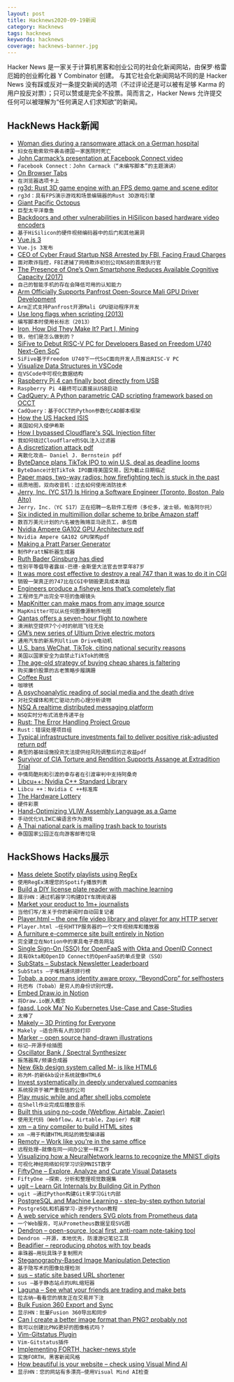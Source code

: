 ```yaml
---
layout: post
title: Hacknews2020-09-19新闻
category: Hacknews
tags: hacknews
keywords: hacknews
coverage: hacknews-banner.jpg
---
```


Hacker News 是一家关于计算机黑客和创业公司的社会化新闻网站，由保罗·格雷厄姆的创业孵化器 Y Combinator 创建。
与其它社会化新闻网站不同的是 Hacker News 没有踩或反对一条提交新闻的选项（不过评论还是可以被有足够 Karma 的用户投反对票）；只可以赞或是完全不投票。简而言之，Hacker News 允许提交任何可以被理解为“任何满足人们求知欲”的新闻。

## HackNews Hack新闻


- [Woman dies during a ransomware attack on a German hospital](https://www.theverge.com/2020/9/17/21443851/death-ransomware-attack-hospital-germany-cybersecurity)
- `妇女在勒索软件袭击德国一家医院时死亡`
- [John Carmack’s presentation at Facebook Connect video](https://www.youtube.com/watch?v=sXmY26pOE-Y)
- `Facebook Connect：John Carmack（“未编写脚本”的主题演讲）`
- [On Browser Tabs](https://abuqader.substack.com/p/on-browser-tabs)
- `在浏览器选项卡上`
- [rg3d: Rust 3D game engine with an FPS demo game and scene editor](https://github.com/mrDIMAS/rg3d)
- `rg3d：具有FPS演示游戏和场景编辑器的Rust 3D游戏引擎`
- [Giant Pacific Octopus](https://www.nationalgeographic.com/animals/invertebrates/g/giant-pacific-octopus/)
- `巨型太平洋章鱼`
- [Backdoors and other vulnerabilities in HiSilicon based hardware video encoders](https://kojenov.com/2020-09-15-hisilicon-encoder-vulnerabilities/)
- `基于HiSilicon的硬件视频编码器中的后门和其他漏洞`
- [Vue.js 3](https://github.com/vuejs/vue-next/releases/tag/v3.0.0)
- `Vue.js 3发布`
- [CEO of Cyber Fraud Startup NS8 Arrested by FBI, Facing Fraud Charges](https://www.forbes.com/sites/davidjeans/2020/09/17/ceo-of-cyber-fraud-startup-ns8-arrested-by-fbi-facing-fraud-charges/#702a4e3062ed)
- `面对欺诈指控，FBI逮捕了网络欺诈初创公司NS8的首席执行官`
- [The Presence of One’s Own Smartphone Reduces Available Cognitive Capacity (2017)](https://www.journals.uchicago.edu/doi/abs/10.1086/691462?journalCode=jacr)
- `自己的智能手机的存在会降低可用的认知能力`
- [Arm Officially Supports Panfrost Open-Source Mali GPU Driver Development](https://www.cnx-software.com/2020/09/18/arm-officially-supports-panfrost-open-source-mali-gpu-driver-development/)
- `Arm正式支持Panfrost开源Mali GPU驱动程序开发`
- [Use long flags when scripting (2013)](https://changelog.com/posts/use-long-flags-when-scripting)
- `编写脚本时使用长标志（2013）`
- [Iron, How Did They Make It? Part I, Mining](https://acoup.blog/2020/09/18/collections-iron-how-did-they-make-it-part-i-mining/)
- `铁，他们是怎么做到的？`
- [SiFive to Debut RISC-V PC for Developers Based on Freedom U740 Next-Gen SoC](https://www.cnx-software.com/2020/09/15/sifive-to-debut-risc-v-pc-for-developers-based-on-freedom-u740-next-gen-soc/)
- `SiFive基于Freedom U740下一代SoC面向开发人员推出RISC-V PC`
- [Visualize Data Structures in VSCode](https://addyosmani.com/blog/visualize-data-structures-vscode/)
- `在VSCode中可视化数据结构`
- [Raspberry Pi 4 can finally boot directly from USB](https://github.com/raspberrypi/rpi-eeprom/issues/28)
- `Raspberry Pi 4最终可以直接从USB启动`
- [CadQuery: A Python parametric CAD scripting framework based on OCCT](https://github.com/CadQuery/cadquery)
- `CadQuery：基于OCCT的Python参数化CAD脚本框架`
- [How the US Hacked ISIS](http://npr.org/2019/09/26/763545811/how-the-u-s-hacked-isis)
- `美国如何入侵伊希斯`
- [How I bypassed Cloudflare's SQL Injection filter](https://www.astrocamel.com/web/2020/09/04/how-i-bypassed-cloudflares-sql-injection-filter.html)
- `我如何绕过Cloudflare的SQL注入过滤器`
- [A discretization attack pdf](https://cr.yp.to/papers/categories-20200918.pdf)
- `离散化攻击– Daniel J. Bernstein pdf`
- [ByteDance plans TikTok IPO to win U.S. deal as deadline looms](https://www.reuters.com/article/us-usa-tiktok-china/bytedance-plans-tiktok-ipo-to-win-u-s-deal-as-deadline-looms-sources-idUSKBN2682NL)
- `ByteDance计划TikTok IPO赢得美国交易，因为截止日期临近`
- [Paper maps, two-way radios: how firefighting tech is stuck in the past](https://www.theguardian.com/us-news/2020/sep/17/california-wildfires-technology-emergency-response)
- `纸质地图，双向收音机：过去如何使用消防技术`
- [Jerry, Inc. (YC S17) Is Hiring a Software Engineer (Toronto, Boston, Palo Alto)](https://apply.workable.com/jerry/j/7A85EB03BD/)
- `Jerry，Inc.（YC S17）正在招聘一名软件工程师（多伦多，波士顿，帕洛阿尔托）`
- [Six indicted in multimillion dollar scheme to bribe Amazon staff](https://www.justice.gov/usao-wdwa/pr/six-indicted-connection-multi-million-dollar-scheme-bribe-amazon-employees-and)
- `数百万美元计划的六名被告贿赂亚马逊员工，承包商`
- [Nvidia Ampere GA102 GPU Architecture pdf](https://www.nvidia.com/content/dam/en-zz/Solutions/geforce/ampere/pdf/NVIDIA-ampere-GA102-GPU-Architecture-Whitepaper-V1.pdf)
- `Nvidia Ampere GA102 GPU架构pdf`
- [Making a Pratt Parser Generator](https://www.robertjacobson.dev/designing-a-pratt-parser-generator)
- `制作Pratt解析器生成器`
- [Ruth Bader Ginsburg has died](https://www.npr.org/2020/09/18/100306972/justice-ruth-bader-ginsburg-champion-of-gender-equality-dies-at-87)
- `性别平等倡导者露丝·巴德·金斯堡大法官去世享年87岁`
- [It was more cost effective to destroy a real 747 than it was to do it in CGI](https://www.cinemablend.com/news/2546992/why-christopher-nolan-actually-blew-up-a-real-plane-for-tenet)
- `销毁一架真正的747比在CGI中销毁更具成本效益`
- [Engineers produce a fisheye lens that’s completely flat](https://news.mit.edu/2020/flat-fisheye-lens-0918)
- `工程师生产出完全平坦的鱼眼镜头`
- [MapKnitter can make maps from any image source](https://mapknitter.org/)
- `MapKnitter可以从任何图像源制作地图`
- [Qantas offers a seven-hour flight to nowhere](https://edition.cnn.com/travel/article/flights-to-nowhere-qantas/index.html)
- `澳洲航空提供7个小时的航班飞往无处`
- [GM’s new series of Ultium Drive electric motors](https://arstechnica.com/cars/2020/09/this-family-of-electric-motors-will-drive-gms-new-electric-vehicles/)
- `通用汽车的新系列Ultium Drive电动机`
- [U.S. bans WeChat, TikTok, citing national security reasons](https://www.cbc.ca/news/world/u-s-bans-wechat-tiktok-1.5729249)
- `美国以国家安全为由禁止TikTok的微信`
- [The age-old strategy of buying cheap shares is faltering](https://www.economist.com/graphic-detail/2020/09/19/the-age-old-strategy-of-buying-cheap-shares-is-faltering)
- `购买廉价股票的古老策略步履蹒跚`
- [Coffee Rust](https://www.theatlantic.com/science/archive/2020/09/coffee-rust/616358/)
- `咖啡锈`
- [A psychoanalytic reading of social media and the death drive](https://www.bookforum.com/print/2703/a-psychoanalytic-reading-of-social-media-and-the-death-drive-24171)
- `对社交媒体和死亡驱动力的心理分析读物`
- [NSQ A realtime distributed messaging platform](https://nsq.io/)
- `NSQ实时分布式消息传递平台`
- [Rust: The Error Handling Project Group](https://blog.rust-lang.org/inside-rust/2020/09/18/error-handling-wg-announcement.html)
- `Rust：错误处理项目组`
- [Typical infrastructure investments fail to deliver positive risk-adjusted return pdf](https://arxiv.org/ftp/arxiv/papers/1609/1609.00415.pdf)
- `典型的基础设施投资无法提供经风险调整后的正收益pdf`
- [Survivor of CIA Torture and Rendition Supports Assange at Extradition Trial](https://dissenter.substack.com/p/khaled-el-masri-survivor-of-cia-torture)
- `中情局酷刑和引渡的幸存者在引渡审判中支持阿桑奇`
- [Libcu++: Nvidia C++ Standard Library](https://github.com/NVIDIA/libcudacxx)
- `Libcu ++：Nvidia C ++标准库`
- [The Hardware Lottery](https://arxiv.org/abs/2009.06489)
- `硬件彩票`
- [Hand-Optimizing VLIW Assembly Language as a Game](http://silverspaceship.com/hovalaag/)
- `手动优化VLIW汇编语言作为游戏`
- [A Thai national park is mailing trash back to tourists](https://www.washingtonpost.com/travel/2020/09/18/tourist-trash-mail/)
- `泰国国家公园正在向游客邮寄垃圾`


## HackShows Hacks展示

- [ Mass delete Spotify playlists using RegEx](https://github.com/kabirvirji/spoticlean)
- `使用RegEx清理您的Spotify播放列表`
- [ Build a DIY license plate reader with machine learning](https://github.com/cortexlabs/cortex/tree/master/examples/tensorflow/license-plate-reader)
- `展示HN：通过机器学习构建DIY车牌阅读器`
- [ Market your product to 1m+ journalists](http://meansheep.com)
- `当他们写/发关于你的新闻时自动回复记者`
- [ Player.html – the one file video library and player for any HTTP server](https://github.com/pseudosavant/player.html)
- `Player.html –任何HTTP服务器的一个文件视频库和播放器`
- [ A furniture e-commerce site built entirely in Notion](https://mixandmatch.me)
- `完全建立在Notion中的家具电子商务网站`
- [ Single Sign-On (SSO) for OpenFaaS with Okta and OpenID Connect](https://www.openfaas.com/blog/openfaas-oidc-okta/)
- `具有Okta和OpenID Connect的OpenFaaS的单点登录（SSO）`
- [ SubStats – Substack Newsletter Leaderboard](https://substats.actionably.com/)
- `SubStats –子堆栈通讯排行榜`
- [ Tobab, a poor mans identity aware proxy. “BeyondCorp” for selfhosters](https://github.com/gnur/tobab/)
- `托巴布（Tobab）是穷人的身份识别代理。`
- [ Embed Draw.io in Notion](https://github.com/ivankahl/drawio-notion-embed)
- `将Draw.io嵌入概念`
- [ faasd. Look Ma’ No Kubernetes Use-Case and Case-Studies](https://www.youtube.com/watch?v=ZnZJXI377ak&feature=youtu.be)
- `太棒了`
- [ Makely – 3D Printing for Everyone](https://makely.me)
- `Makely –适合所有人的3D打印`
- [ Marker – open source hand-drawn illustrations](https://usepastel.com/marker-illustrations)
- `标记–开源手绘插图`
- [ Oscillator Bank / Spectral Synthesizer](https://github.com/grz0zrg/fas)
- `振荡器库/频谱合成器`
- [ New 6kb design system called M- is like HTML6](http://m-docs.org)
- `称为M-的新6kb设计系统就像HTML6`
- [ Invest systematically in deeply undervalued companies](https://www.gemalpha.com/)
- `系统投资于被严重低估的公司`
- [ Play music while and after shell jobs complete](https://github.com/alexdelorenzo/onhold)
- `在Shell作业完成后播放音乐`
- [ Built this using no-code (Webflow, Airtable, Zapier)](https://www.submitjuice.com)
- `使用无代码（Webflow，Airtable，Zapier）构建`
- [ xm – a tiny compiler to build HTML sites](https://twitter.com/giuseppegurgone/status/1305851405660549122)
- `xm –用于构建HTML网站的微型编译器`
- [ Remoty – Work like you're in the same office](https://remoty.dev)
- `远程处理–就像在同一间办公室一样工作`
- [ Visualizing how a NeuralNetwork learns to recognize the MNIST digits](https://zbendefy.github.io/neuralnet-web/index.html)
- `可视化神经网络如何学习识别MNIST数字`
- [ FiftyOne – Explore, Analyze and Curate Visual Datasets](https://github.com/voxel51/fiftyone)
- `FiftyOne –探索，分析和整理视觉数据集`
- [ ugit – Learn Git Internals by Building Git in Python](https://www.leshenko.net/p/ugit/)
- `ugit –通过Python构建Git来学习Git内部`
- [ PostgreSQL and Machine Learning - step-by-step python tutorial](https://mljar.com/blog/postgresql-machine-learning/)
- `PostgreSQL和机器学习-逐步Python教程`
- [ A web service which renders SVG plots from Prometheus data](https://sr.ht/~sircmpwn/chartsrv/)
- `一个Web服务，可从Prometheus数据呈现SVG图`
- [ Dendron – open-source, local first, anti-roam note-taking tool](https://dendron.so)
- `Dendron –开源，本地优先，防漫游记笔记工具`
- [ Beadifier – reproducing photos with toy beads](https://www.beadifier.pro/)
- `串珠器–用玩具珠子复制照片`
- [ Steganography-Based Image Manipulation Detection](https://github.com/dennis-tra/image-stego)
- `基于隐写术的图像处理检测`
- [ sus – static site based URL shortener](https://github.com/nkantar/sus)
- `sus –基于静态站点的URL缩短器`
- [ Laguna – See what your friends are trading and make bets](https://withlaguna.com/)
- `拉古纳–看看您的朋友正在交易并下注`
- [ Bulk Fusion 360 Export and Sync](https://github.com/aconz2/Fusion360Exporter)
- `显示HN：批量Fusion 360导出和同步`
- [ Can I create a better image format than PNG? probably not](https://github.com/victorqribeiro/compactImage)
- `我可以创建比PNG更好的图像格式吗？`
- [ Vim-Gitstatus Plugin](https://github.com/ElHacker/vim-gitstatus)
- `Vim-Gitstatus插件`
- [ Implementing FORTH, hacker-news style](https://github.com/skx/foth)
- `实施FORTH，黑客新闻风格`
- [ How beautiful is your website – check using Visual Mind AI](https://myraah.io/visualmind)
- `显示HN：您的网站有多漂亮–使用Visual Mind AI检查`

